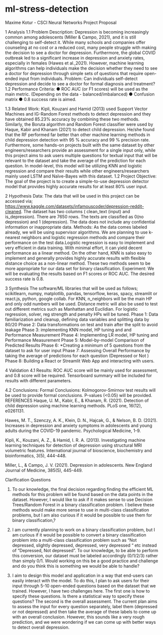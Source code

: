 # ml-stress-detection
Maxime Kotur - CSCI Neural Networks Project Proposal

1	Analysis
1.1	Problem Description:
Depression is becoming increasingly common among adolescents (Miller & Campo, 2021), and it is still challenging to self-detect it. While many schools and companies offer counseling at no cost or a reduced cost, many people struggle with making the decision to see a doctor for depression.
Furthermore, the global COVID outbreak led to a significant increase in depression and anxiety rates, especially in females (Hawes et al.,2021). However, machine learning algorithms can help individuals make the decision whether they need to see a doctor for depression through simple sets of questions that require open-ended input from individuals.
Problem: Can individuals self-detect depression and decide to see a doctor for formal diagnosis and treatment?
1.2	Performance Criteria:
●	ROC AUC (or F1 scores) will be used as the main metric. (Depending on the data - balanced/imbalanced)
●	Confusion matrix
●	0.8 success rate is aimed.

1.3	Related Work:
Kipli, Kouzani and Hamid (2013) used Support Vector Machines and IG-Random Forest methods to detect depression and they have obtained 85.23% accuracy by combining these two methods.
Similarly, the Boruta algorithm and Random Forest classifier were used by Haque, Kabir and Khanam (2021) to detect child depression. He/she found that the RF performed far better than other machine learning methods in child depression detection with 95 % accuracy and 99 % precision rate.
Furthermore, some hands-on projects built with the same dataset by other engineers/researchers provide an assessment for a single input only, while this project aims to ask users multiple questions for textual input that will be relevant to the dataset and take the average of the prediction for each question. In model-level, this model will be utilizing KNN and logistic regression and compare their results while other engineers/researchers mainly used LSTM and Naïve-Bayes with this dataset.
1.2 Project Objective:
The goal of the project is to create a simple-to-use depression detector model that provides highly accurate results for at least 80% user input.
 
2	Hypothesis
Data: The data that will be used in this project can be accessed via; https://www.kaggle.com/datasets/infamouscoder/depression-reddit-cleaned. The dataset has two columns ( clean_text (input) and is_depression). There are 7650 rows. The texts are classified as 0(no depression) and 1 (depression). The data does not include any confidential information or inappropriate data.
Methods: As the data comes labeled already, we will be using supervisor algorithms. We are planning to use k-nearest neighbors and logistic regression methods and compare their performance on the test data.Logistic regression is easy to implement and very efficient in data training. With minimal effort, it can yield decent performance as a linear method. On the other hand, KNN is salso easy to implement and generally provides highly accurate results with flexible distance choice as a non-linear method. These two methods seem to be more appropriate for our data set for binary classification.
Experiment: We will be evaluating the results based on F1 scores or ROC AUC. The desired success rate is 0.8.

3	Synthesis
The software/ML libraries that will be used as follows; scikitlearn, numpy, matplotlib, pandas, tensorflow, keras, spacy, streamlit or react.js, python, google collab.
For KNN, n_neighbors will be the main HP and only odd numbers will be used. Distance metric will also be used to test out different metrics such as Manhattan and Euclidian.
For logistic regression, solver, reg strength and penalty HPs will be tuned.
Phase 1: Data familiarization and cleanup, defining data variables and splitting data by 80/20 Phase 2: Data transformations on test and train after the split to avoid leakage
Phase 3: implementing KNN model, HP tuning and and Performance Measurement Phase 4: Implementing LR model, HP tuning and Performance Measurement Phase 5: Model-by-model Comparison of Predicted Results
Phase 6: *Creating a minimum of 5 questions from the dataset to ask for user input
Phase 7: Assessing Overall Performance by taking the average of predictions for each question (Depressed or Not )
Phase 8: Building a React or Streamlit Web App and interacting with users.

4	Validation
4.1	Results:
ROC AUC score will be mainly used for assessment, and 0.8 score will be required. Tensorboard summary will be included for results with different parameters.
 
4.2	Conclusions:
Formal Conclusions: Kolmogorov-Smirnov test results will be used to provide formal conclusions. P-values (<0.05) will be provided.
REFERENCES
Haque, U. M., Kabir, E., & Khanam, R. (2021). Detection of child depression using machine learning methods. PLoS one, 16(12), e0261131.

Hawes, M. T., Szenczy, A. K., Klein, D. N., Hajcak, G., & Nelson, B. D. (2021). Increases in depression and anxiety symptoms in adolescents and young adults during the COVID-19 pandemic. Psychological Medicine, 1-9.

Kipli, K., Kouzani, A. Z., & Hamid, I. R. A. (2013). Investigating machine learning techniques for detection of depression using structural MRI volumetric features. International journal of bioscience, biochemistry and bioinformatics, 3(5), 444-448.

Miller, L., & Campo, J. V. (2021). Depression in adolescents. New England Journal of Medicine, 385(5), 445-449.



Clarification Questions
1.	To our knowledge, the final decision regarding finding the efficient ML methods for this problem will be found based on the data points in the dataset. However, I would like to ask if it makes sense to use Decision Trees/Random Forest in a binary classification problem. I believe these methods would make more sense to use in multi-class classification problems, but I am also curious if it would be possible to use them for binary classification,?


2.	I am currently planning to work on a binary classification problem, but I am curious if it would be possible to convert a binary classification problem into a multi-class classification problem such as “Not depressed, slightly depressed, depressed, very depressed “ etc instead of “Depressed, Not depressed”. To our knowledge, to be able to perform this conversion, our dataset must be labeled accordingly (0/1/2/3) rather than simply 0/1. Would working on this be a good practice and challenge and do you think this is something we would be able to handle?


3.	I aim to design this model and application in a way that end-users can easily interact with the model. To do this, I plan to ask users for their input through 5-10 open-ended questions based on the dataset that we trained. However, I have two challenges here. The first one is how to specify these questions. Is there a statistical way to specify these questions? The second is the overall assessment. The current plan aims to assess the input for every question separately, label them (depressed or not depressed) and then take the average of these labels to come up with an overall conclusion. However, this sounds like a very rough prediction, and we were wondering if we can come up with better ways to detect overall depression.

